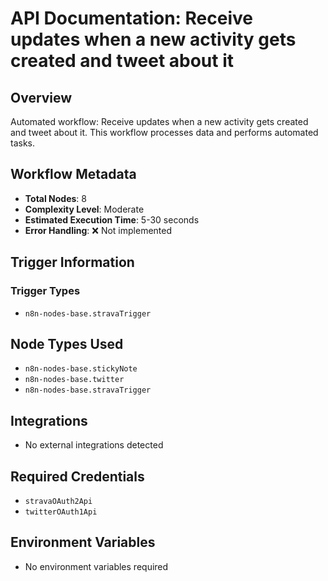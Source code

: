 # API Documentation: Receive updates when a new activity gets created and tweet about it

## Overview
Automated workflow: Receive updates when a new activity gets created and tweet about it. This workflow processes data and performs automated tasks.

## Workflow Metadata
- **Total Nodes**: 8
- **Complexity Level**: Moderate
- **Estimated Execution Time**: 5-30 seconds
- **Error Handling**: ❌ Not implemented

## Trigger Information
### Trigger Types
- `n8n-nodes-base.stravaTrigger`

## Node Types Used
- `n8n-nodes-base.stickyNote`
- `n8n-nodes-base.twitter`
- `n8n-nodes-base.stravaTrigger`

## Integrations
- No external integrations detected

## Required Credentials
- `stravaOAuth2Api`
- `twitterOAuth1Api`

## Environment Variables
- No environment variables required

